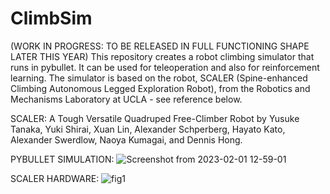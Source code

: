 # ClimbSim
(WORK IN PROGRESS: TO BE RELEASED IN FULL FUNCTIONING SHAPE LATER THIS YEAR)
This repository creates a robot climbing simulator that runs in pybullet. It can be used for teleoperation and also for reinforcement learning. The simulator is based on the robot, SCALER (Spine-enhanced Climbing Autonomous Legged Exploration Robot), from the Robotics and Mechanisms Laboratory at UCLA - see reference below.

SCALER: A Tough Versatile Quadruped Free-Climber Robot by Yusuke Tanaka, Yuki Shirai, Xuan Lin, Alexander Schperberg, Hayato Kato, Alexander Swerdlow, Naoya Kumagai, and Dennis Hong.

PYBULLET SIMULATION:
![Screenshot from 2023-02-01 12-59-01](https://user-images.githubusercontent.com/45216484/217660797-214e26ab-aa44-401f-a720-bfeecc94b546.png)

SCALER HARDWARE:
![fig1](https://user-images.githubusercontent.com/45216484/217659832-07cfde0b-ca75-406e-838b-7c108fecc7cc.jpg)
